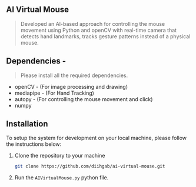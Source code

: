 ## AI Virtual Mouse

> Developed an AI-based approach for controlling the mouse movement using Python and openCV with real-time camera that detects hand landmarks, tracks gesture patterns instead of a physical mouse.

## Dependencies  -
> Please install all the required dependencies.
* openCV - (For image processing and drawing)
* mediapipe - (For Hand Tracking)
* autopy - (For controlling the mouse movement and click)
* numpy

## Installation

To setup the system for development on your local machine, please follow the instructions below:

1. Clone the repository to your machine

   ```bash
   git clone https://github.com/diihgab/ai-virtual-mouse.git
   ```

2. Run the ```AIVirtualMouse.py``` python file.
   

